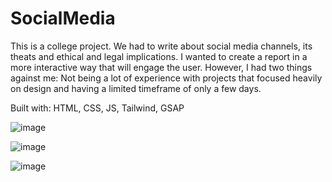 # SocialMedia
This is a college project. We had to write about social media channels, its theats and ethical and legal implications. I wanted to create a report in a more interactive way that will engage the user. However, I had two things against me: Not being a lot of experience with projects that focused heavily on design and having a limited timeframe of only a few days.

Built with: HTML, CSS, JS, Tailwind, GSAP

![image](https://github.com/Laptop-Salad/SocialMedia/assets/80591698/f3e80d89-7c69-4caa-8a99-01006b31dd14)

![image](https://github.com/Laptop-Salad/SocialMedia/assets/80591698/5661335a-2bb4-425b-b027-8a0f7a2d359a)

![image](https://github.com/Laptop-Salad/SocialMedia/assets/80591698/3af59fe3-1c35-4f3a-9d92-e3fef3f14fd5)

